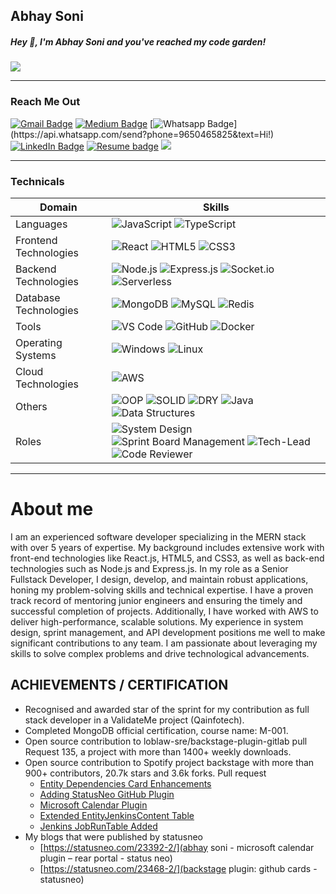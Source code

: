 ## Abhay Soni

<!--
**Abhay-soni-developer/Abhay-soni-developer** is a ✨ _special_ ✨ repository because its `README.md` (this file) appears on your GitHub profile.

Here are some ideas to get you started:

- 🔭 I’m currently working on ...
- 🌱 I’m currently learning ...
- 👯 I’m looking to collaborate on ...
- 🤔 I’m looking for help with ...
- 💬 Ask me about ...
- 📫 How to reach me: ...
- 😄 Pronouns: ...
- ⚡ Fun fact: ...
-->

##### Hey 👋, I'm Abhay Soni and you've reached my code garden! 
![](http://github-profile-summary-cards.vercel.app/api/cards/profile-details?username=Abhay-soni-developer&theme=github)

 ---
### Reach Me Out
[![Gmail Badge](https://img.shields.io/badge/-Gmail-c14438?style=flat-square&logo=Gmail&logoColor=white&link=mailto:abhaysoni.developer@gmail.com)](mailto:abhaysoni.developer@gmail.com) [![Medium Badge](https://img.shields.io/badge/-Medium-000?style=flat-square&logo=Medium&logoColor=white&&linkhttps://medium.com/@abhaysoni.developer)](https://medium.com/@abhaysoni.developer) [![Whatsapp Badge](https://img.shields.io/badge/-Whatsapp-4CA143?style=flat-square&labelColor=4CA143&logo=whatsapp&logoColor=white&link=https://api.whatsapp.com/send?phone=9650465825&text=Hi!)](https://api.whatsapp.com/send?phone=9650465825&text=Hi!) [![LinkedIn Badge](https://img.shields.io/badge/-LinkedIn-blue)](https://www.linkedin.com/in/abhay-soni-dev/) [![Resume badge](https://img.shields.io/badge/-My%20Resume-blueviolet)](https://img.shields.io/badge/-My%20Resume-blueviolet) [![](https://img.shields.io/badge/Call%20Me%20At-%2B91%209650465825-orange)]()

---
###  Technicals
| Domain              | Skills                                                                                                       |
|-----------------------|-------------------------------------------------------------------------------------------------------------|
| Languages             | ![JavaScript](https://img.shields.io/badge/JavaScript-F7DF1E?style=for-the-badge&logo=javascript&logoColor=black) ![TypeScript](https://img.shields.io/badge/TypeScript-007ACC?style=for-the-badge&logo=typescript&logoColor=white) |
| Frontend Technologies | ![React](https://img.shields.io/badge/React-61DAFB?style=for-the-badge&logo=react&logoColor=black) ![HTML5](https://img.shields.io/badge/HTML5-E34F26?style=for-the-badge&logo=html5&logoColor=white) ![CSS3](https://img.shields.io/badge/CSS3-1572B6?style=for-the-badge&logo=css3&logoColor=white) |
| Backend Technologies  | ![Node.js](https://img.shields.io/badge/Node.js-339933?style=for-the-badge&logo=nodedotjs&logoColor=white) ![Express.js](https://img.shields.io/badge/Express.js-000000?style=for-the-badge&logo=express&logoColor=white) ![Socket.io](https://img.shields.io/badge/Socket.io-010101?style=for-the-badge&logo=socketdotio&logoColor=white) ![Serverless](https://img.shields.io/badge/Serverless-FD5750?style=for-the-badge&logo=serverless&logoColor=white) |
| Database Technologies | ![MongoDB](https://img.shields.io/badge/MongoDB-47A248?style=for-the-badge&logo=mongodb&logoColor=white) ![MySQL](https://img.shields.io/badge/MySQL-4479A1?style=for-the-badge&logo=mysql&logoColor=white) ![Redis](https://img.shields.io/badge/Redis-DC382D?style=for-the-badge&logo=redis&logoColor=white) |
| Tools                 | ![VS Code](https://img.shields.io/badge/VS%20Code-0078D4?style=for-the-badge&logo=visual-studio-code&logoColor=white) ![GitHub](https://img.shields.io/badge/GitHub-181717?style=for-the-badge&logo=github&logoColor=white) ![Docker](https://img.shields.io/badge/Docker-2496ED?style=for-the-badge&logo=docker&logoColor=white) |
| Operating Systems     | ![Windows](https://img.shields.io/badge/Windows-0078D6?style=for-the-badge&logo=windows&logoColor=white) ![Linux](https://img.shields.io/badge/Linux-FCC624?style=for-the-badge&logo=linux&logoColor=black) |
| Cloud Technologies    | ![AWS](https://img.shields.io/badge/AWS-232F3E?style=for-the-badge&logo=amazon-aws&logoColor=white) |
| Others                | ![OOP](https://img.shields.io/badge/OOP-000000?style=for-the-badge&logo=java&logoColor=white) ![SOLID](https://img.shields.io/badge/SOLID-7F7F7F?style=for-the-badge&logo=java&logoColor=white) ![DRY](https://img.shields.io/badge/DRY-4CAF50?style=for-the-badge&logo=java&logoColor=white) ![Java](https://img.shields.io/badge/Java-007396?style=for-the-badge&logo=java&logoColor=white) ![Data Structures](https://img.shields.io/badge/Data%20Structures-008000?style=for-the-badge&logo=datastax&logoColor=white) |
| Roles                 | ![System Design](https://img.shields.io/badge/System%20Design-0000FF?style=for-the-badge&logo=blueprint&logoColor=white) ![Sprint Board Management](https://img.shields.io/badge/Sprint%20Board%20Management-FF5733?style=for-the-badge&logo=jira&logoColor=white) ![Tech-Lead](https://img.shields.io/badge/Tech--Lead-800080?style=for-the-badge&logo=lead&logoColor=white) ![Code Reviewer](https://img.shields.io/badge/Code%20Reviewer-800000?style=for-the-badge&logo=codefactor&logoColor=white) |
---

# About me
I am an experienced software developer specializing in the MERN stack with over 5 years of expertise. My background includes extensive work with front-end technologies like React.js, HTML5, and CSS3, as well as back-end technologies such as Node.js and Express.js. In my role as a Senior Fullstack Developer, I design, develop, and maintain robust applications, honing my problem-solving skills and technical expertise. I have a proven track record of mentoring junior engineers and ensuring the timely and successful completion of projects. Additionally, I have worked with AWS  to deliver high-performance, scalable solutions. My experience in system design, sprint management, and API development positions me well to make significant contributions to any team. I am passionate about leveraging my skills to solve complex problems and drive technological advancements.


## ACHIEVEMENTS / CERTIFICATION
- Recognised and awarded star of the sprint for my contribution as full stack developer in a ValidateMe project (Qainfotech).
- Completed MongoDB official certification, course name: M-001.
- Open source contribution to loblaw-sre/backstage-plugin-gitlab pull Request 135, a project with more than 1400+ weekly downloads.
- Open source contribution to Spotify project backstage with more than 900+ contributors,  20.7k stars and 3.6k forks. Pull request
    - [Entity Dependencies Card Enhancements](https://github.com/backstage/backstage/pull/18504)
    - [Adding StatusNeo GitHub Plugin](https://github.com/backstage/backstage/pull/16877)
    - [Microsoft Calendar Plugin](https://github.com/backstage/backstage/pull/16101)
    - [Extended EntityJenkinsContent Table](https://github.com/backstage/backstage/pull/19951)
    - [Jenkins JobRunTable Added](https://github.com/backstage/backstage/pull/19881)
- My blogs that were published by statusneo 
    - [https://statusneo.com/23392-2/](abhay soni - microsoft calendar plugin – rear portal - status neo)
    - [https://statusneo.com/23468-2/](backstage plugin: github cards - statusneo)

